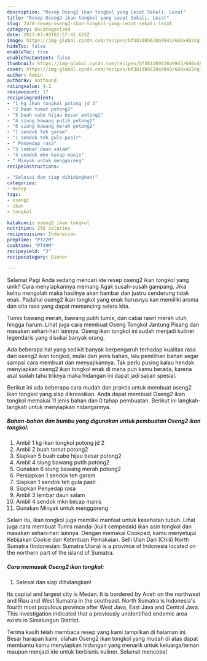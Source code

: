 ```yaml
---
description: "Resep Oseng2 ikan tongkol yang Lezat Sekali, Lezat"
title: "Resep Oseng2 ikan tongkol yang Lezat Sekali, Lezat"
slug: 2470-resep-oseng2-ikan-tongkol-yang-lezat-sekali-lezat
category: Uncategorized
date: 2023-03-05T01:57:41.622Z
image: https://img-global.cpcdn.com/recipes/bf381d89628a9943/680x482cq70/oseng2-ikan-tongkol-foto-resep-utama.jpg
hideToc: false
enableToc: true
enableTocContent: false
thumbnail: https://img-global.cpcdn.com/recipes/bf381d89628a9943/680x482cq70/oseng2-ikan-tongkol-foto-resep-utama.jpg
cover: https://img-global.cpcdn.com/recipes/bf381d89628a9943/680x482cq70/oseng2-ikan-tongkol-foto-resep-utama.jpg
author: Admin
authorAv: notfound
ratingvalue: 4.1
reviewcount: 17
recipeingredient:
- "1 kg ikan tongkol potong jd 2"
- "2 buah tomat potong2"
- "5 buah cabe hijau besar potong2"
- "4 siung bawang putih potong2"
- "6 siung bawang merah potong2"
- "1 sendok teh garam"
- "1 sendok teh gula pasir"
- " Penyedap rasa"
- "3 lembar daun salam"
- "4 sendok mkn kecap manis"
- " Minyak untuk menggoreng"
recipeinstructions:

- "Selesai dan siap dihidangkan!"
categories:
- Resep
tags:
- oseng2
- ikan
- tongkol

katakunci: oseng2 ikan tongkol 
nutrition: 256 calories
recipecuisine: Indonesian
preptime: "PT22M"
cooktime: "PT49M"
recipeyield: "3"
recipecategory: Dinner

---
```



Selamat Pagi Anda sedang mencari ide resep oseng2 ikan tongkol yang unik? Cara menyiapkannya memang Agak susah-susah gampang. Jika keliru mengolah maka hasilnya akan hambar dan justru cenderung tidak enak. Padahal oseng2 ikan tongkol yang enak harusnya kan memiliki aroma dan cita rasa yang dapat memancing selera kita.


Tumis bawang merah, bawang putih tumis, dan cabai rawit merah utuh hingga harum. Lihat juga cara membuat Oseng Tongkol Jantung Pisang dan masakan sehari-hari lainnya. Oseng ikan tongkol ini sudah menjadi kuliner legendaris yang disukai banyak orang.

Ada beberapa hal yang sedikit banyak berpengaruh terhadap kualitas rasa dari oseng2 ikan tongkol, mulai dari jenis bahan, lalu pemilihan bahan segar sampai cara membuat dan menyajikannya. Tak perlu pusing kalau hendak menyiapkan oseng2 ikan tongkol enak di mana pun kamu berada, karena asal sudah tahu triknya maka hidangan ini dapat jadi sajian spesial.


Berikut ini ada beberapa cara mudah dan praktis untuk membuat oseng2 ikan tongkol yang siap dikreasikan. Anda dapat membuat Oseng2 ikan tongkol memakai 11 jenis bahan dan 0 tahap pembuatan. Berikut ini langkah-langkah untuk menyiapkan hidangannya.

<!--inarticleads1-->

##### Bahan-bahan dan bumbu yang digunakan untuk pembuatan Oseng2 ikan tongkol:

1. Ambil 1 kg ikan tongkol potong jd 2
1. Ambil 2 buah tomat potong2
1. Siapkan 5 buah cabe hijau besar potong2
1. Ambil 4 siung bawang putih potong2
1. Gunakan 6 siung bawang merah potong2
1. Persiapkan 1 sendok teh garam
1. Siapkan 1 sendok teh gula pasir
1. Siapkan  Penyedap rasa
1. Ambil 3 lembar daun salam
1. Ambil 4 sendok mkn kecap manis
1. Gunakan  Minyak untuk menggoreng


Selain itu, ikan tongkol juga memiliki manfaat untuk kesehatan tubuh. Lihat juga cara membuat Tumis mandai (kulit cempedak) ikan asin tongkol dan masakan sehari-hari lainnya. Dengan memakai Cookpad, kamu menyetujui Kebijakan Cookie dan Ketentuan Pemakaian. Selli Ulan Dari (Chili) North Sumatra (Indonesian: Sumatra Utara) is a province of Indonesia located on the northern part of the island of Sumatra. 

<!--inarticleads2-->

##### Cara memasak Oseng2 ikan tongkol:


1. Selesai dan siap dihidangkan!

Its capital and largest city is Medan. It is bordered by Aceh on the northwest and Riau and West Sumatra in the southeast. North Sumatra is Indonesia&#39;s fourth most populous province after West Java, East Java and Central Java. This investigation indicated that a previously unidentified endemic area exists in Simalungun District. 

Terima kasih telah membaca resep yang kami tampilkan di halaman ini. Besar harapan kami, olahan Oseng2 ikan tongkol yang mudah di atas dapat membantu kamu menyiapkan hidangan yang menarik untuk keluarga/teman maupun menjadi ide untuk berbisnis kuliner. Selamat mencoba!
